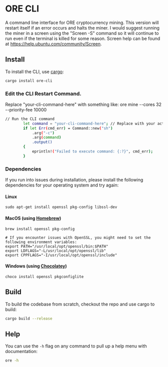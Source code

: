# ORE CLI

A command line interface for ORE cryptocurrency mining. This version will restart itself if an error occurs and halts the miner. I would suggest running the miner in a screen using the "Screen -S" command so it will continue to run even if the terminal is killed for some reason. Screen help can be found at https://help.ubuntu.com/community/Screen.

## Install

To install the CLI, use [cargo](https://doc.rust-lang.org/cargo/getting-started/installation.html):

```sh
cargo install ore-cli
```
### Edit the CLI Restart Command.
Replace "your-cli-command-here" with something like: ore mine --cores 32 --priority-fee 10000
```sh
// Run the CLI command
        let command = "your-cli-command-here"; // Replace with your actual ore command 
        if let Err(cmd_err) = Command::new("sh")
            .arg("-c")
            .arg(command)
            .output()
        {
            eprintln!("Failed to execute command: {:?}", cmd_err);
        }
```

### Dependencies
If you run into issues during installation, please install the following dependencies for your operating system and try again:

#### Linux
```
sudo apt-get install openssl pkg-config libssl-dev
```

#### MacOS (using [Homebrew](https://brew.sh/))
```
brew install openssl pkg-config

# If you encounter issues with OpenSSL, you might need to set the following environment variables:
export PATH="/usr/local/opt/openssl/bin:$PATH"
export LDFLAGS="-L/usr/local/opt/openssl/lib"
export CPPFLAGS="-I/usr/local/opt/openssl/include"
```

#### Windows (using [Chocolatey](https://chocolatey.org/))
```
choco install openssl pkgconfiglite
```

## Build

To build the codebase from scratch, checkout the repo and use cargo to build:

```sh
cargo build --release
```

## Help

You can use the `-h` flag on any command to pull up a help menu with documentation:

```sh
ore -h
```
